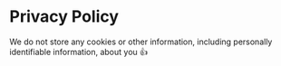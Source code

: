 # Privacy Policy

We do not store any cookies or other information, including personally identifiable information, about you :+1:
